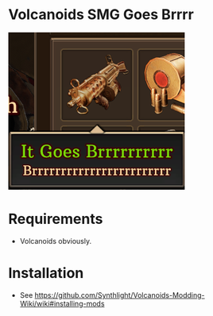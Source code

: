 ﻿# Volcanoids SMG Goes Brrrr
![](.thumb.png)

# Requirements
- Volcanoids obviously.

# Installation
- See https://github.com/Synthlight/Volcanoids-Modding-Wiki/wiki#installing-mods